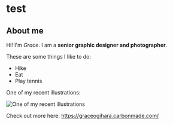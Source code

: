 # test
## About me
Hi! I'm *Grace*. I am a **senior graphic designer and photographer**. 

These are some things I like to do:
* Hike
* Eat
* Play tennis

One of my recent illustrations: 

![One of my recent illustrations](https://www.cvt.org/wp-content/uploads/Wellness-CVT-H.jpg)


Check out more here: https://graceogihara.carbonmade.com/
